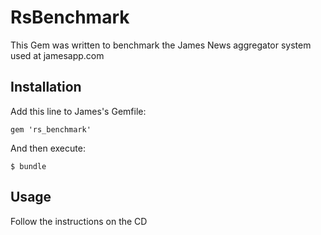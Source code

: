 # RsBenchmark

This Gem was written to benchmark the James News aggregator system used at jamesapp.com

## Installation

Add this line to James's Gemfile:

    gem 'rs_benchmark'

And then execute:

    $ bundle

## Usage

Follow the instructions on the CD